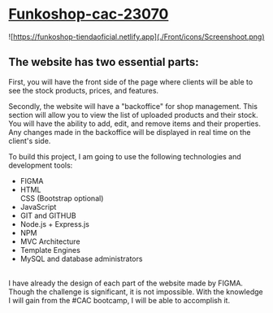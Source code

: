 # [Funkoshop-cac-23070 ](.)

![https://funkoshop-tiendaoficial.netlify.app](./Front/icons/Screenshoot.png)

## The website has two essential parts:

First, you will have the front side of the page where clients will be able to see the stock products, prices, and features.

Secondly, the website will have a "backoffice" for shop management. This section will allow you to view the list of uploaded products and their stock. You will have the ability to add, edit, and remove items and their properties. Any changes made in the backoffice will be displayed in real time on the client's side.

To build this project, I am going to use the following technologies and development tools:
<ul>
  <li>FIGMA </li>
  <li>HTML</li
  <li>CSS (Bootstrap optional)</li>
  <li>JavaScript </li>
  <li>GIT and GITHUB </li>
  <li>Node.js + Express.js </li>
  <li>NPM </li>
  <li>MVC Architecture </li>
  <li>Template Engines </li>
  <li>MySQL and database administrators</li>
</ul> <br>
I have already the design of each part of the website made by FIGMA. Though the challenge is significant, it is not impossible. With the knowledge I will gain from the #CAC bootcamp, I will be able to accomplish it.
